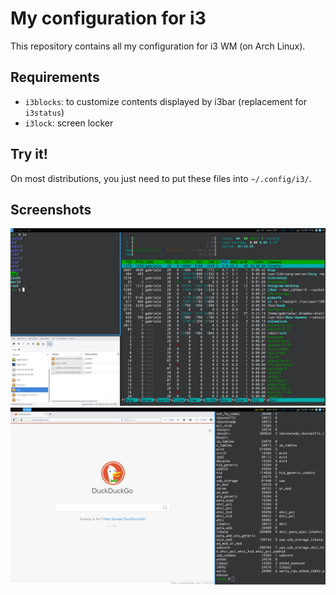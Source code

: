 # My configuration for i3

This repository contains all my configuration for i3 WM (on Arch Linux).

## Requirements

- `i3blocks`: to customize contents displayed by i3bar (replacement for `i3status`)
- `i3lock`: screen locker

## Try it!

On most distributions, you just need to put these files into `~/.config/i3/`.

## Screenshots ##

![alt tag](https://raw.githubusercontent.com/childerico/my-i3-wm/master/screenshots/screenshot1.png)
![alt tag](https://raw.githubusercontent.com/childerico/my-i3-wm/master/screenshots/screenshot2.png)
